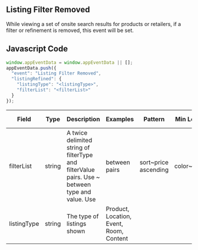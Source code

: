 ## Listing Filter Removed

While viewing a set of onsite search results for products or retailers, if a filter or refinement is removed, this event will be set.

## Javascript Code
```js
window.appEventData = window.appEventData || [];
appEventData.push({
  "event": "Listing Filter Removed",
  "listingRefined": {
    "listingType": "<listingType>",
    "filterList": "<filterList>"
  }
});
```

|Field|Type|Description|Examples|Pattern|Min Length|Max Length|Minimum|Maximum|Multiple Of|
| --- | --- | --- | --- | --- | --- | --- | --- | --- | --- |
|filterList|string|A twice delimited string of filterType and filterValue pairs.  Use ~ between type and value.  Use | between pairs|sort~price ascending|color~green|size~medium|||||||
|listingType|string|The type of listings shown|Product, Location, Event, Room, Content|||||||